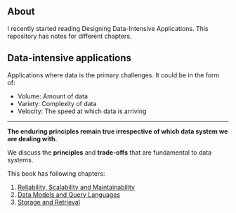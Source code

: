 ## About

I recently started reading Designing Data-Intensive Applications. This repository has notes for different chapters.

## Data-intensive applications

Applications where data is the primary challenges. It could be in the form of:
- Volume: Amount of data
- Variety: Complexity of data
- Velocity: The speed at which data is arriving

---

**The enduring principles remain true irrespective of which data system we are dealing with.**

We discuss the **principles** and **trade-offs** that are fundamental to data systems.

This book has following chapters:

1. [Reliability, Scalability and Maintainability](./reliablility-maintainability-scalability/)
2. [Data Models and Query Languages](./data-models-and-query-languages/)
3. [Storage and Retrieval](./storage-and-retrieval/)
